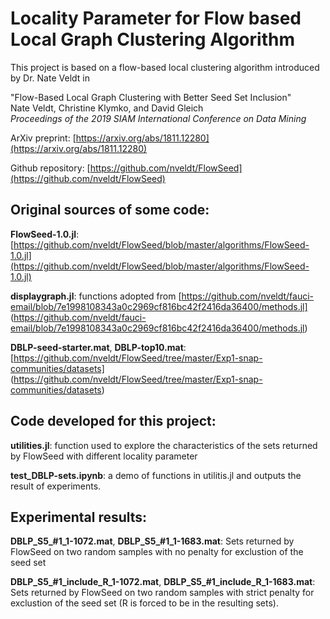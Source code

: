 # Locality Parameter for Flow based Local Graph Clustering Algorithm
This project is based on a flow-based local clustering algorithm introduced by Dr. Nate Veldt in 


"Flow-Based Local Graph Clustering with Better Seed Set Inclusion"  
Nate Veldt, Christine Klymko, and David Gleich  
*Proceedings of the 2019 SIAM International Conference on Data Mining*

ArXiv preprint: [https://arxiv.org/abs/1811.12280](https://arxiv.org/abs/1811.12280)


Github repository: [https://github.com/nveldt/FlowSeed](https://github.com/nveldt/FlowSeed)

## Original sources of some code:
**FlowSeed-1.0.jl**: [https://github.com/nveldt/FlowSeed/blob/master/algorithms/FlowSeed-1.0.jl](https://github.com/nveldt/FlowSeed/blob/master/algorithms/FlowSeed-1.0.jl)

**displaygraph.jl**: functions adopted from [https://github.com/nveldt/fauci-email/blob/7e1998108343a0c2969cf816bc42f2416da36400/methods.jl] (https://github.com/nveldt/fauci-email/blob/7e1998108343a0c2969cf816bc42f2416da36400/methods.jl)


**DBLP-seed-starter.mat**, **DBLP-top10.mat**: [https://github.com/nveldt/FlowSeed/tree/master/Exp1-snap-communities/datasets] (https://github.com/nveldt/FlowSeed/tree/master/Exp1-snap-communities/datasets)
 
## Code developed for this project:
**utilities.jl**: function used to explore the characteristics of the sets returned by FlowSeed with different locality parameter

**test_DBLP-sets.ipynb**: a demo of functions in utilitis.jl and outputs the result of experiments.


## Experimental results:
**DBLP_S5_#1_1-1072.mat**, **DBLP_S5_#1_1-1683.mat**: Sets returned by FlowSeed on two random samples with no penalty for exclustion of the seed set 

**DBLP_S5_#1_include_R_1-1072.mat**, **DBLP_S5_#1_include_R_1-1683.mat**: Sets returned by FlowSeed on two random samples with strict penalty for exclustion of the seed set (R is forced to be in the resulting sets).

